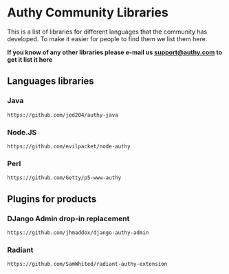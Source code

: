 # Authy Community Libraries

This is a list of libraries for different languages that the community
has developed. To make it easier for people to find them we list
them here. 

__If you know of any other libraries please e-mail us support@authy.com
to get it list it here__


## Languages libraries

### Java

    https://github.com/jed204/authy-java


### Node.JS

    https://github.com/evilpacket/node-authy

### Perl

    https://github.com/Getty/p5-www-authy



## Plugins for products

### DJango Admin drop-in replacement

    https://github.com/jhmaddox/django-authy-admin

### Radiant
    
    https://github.com/SamWhited/radiant-authy-extension
